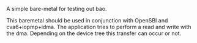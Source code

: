 A simple bare-metal for testing out bao.

This baremetal should be used in conjunction with OpenSBI and cva6+iopmp+idma. The application tries to perform a read and write with the dma. Depending on the device tree this transfer can occur or not.
